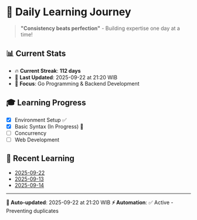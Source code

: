 # 🚀 Daily Learning Journey

> **"Consistency beats perfection"** - Building expertise one day at a time!

## 📊 Current Stats
- 🔥 **Current Streak**: **112 days**
- 📅 **Last Updated**: 2025-09-22 at 21:20 WIB
- 🎯 **Focus**: Go Programming & Backend Development

## 🎓 Learning Progress
- [x] Environment Setup ✅
- [x] Basic Syntax (In Progress) 🔄
- [ ] Concurrency
- [ ] Web Development

## 📖 Recent Learning
- [2025-09-22](learning-log/.md)
- [2025-09-13](learning-log/.md)
- [2025-09-14](learning-log/.md)

---
**🤖 Auto-updated**: 2025-09-22 at 21:20 WIB
**⚡ Automation**: ✅ Active - Preventing duplicates
